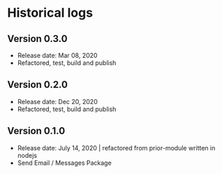 # Historical logs

## Version 0.3.0

- Release date: Mar 08, 2020
- Refactored, test, build and publish

## Version 0.2.0

- Release date: Dec 20, 2020
- Refactored, test, build and publish

## Version 0.1.0

- Release date: July 14, 2020 | refactored from prior-module written in nodejs
- Send Email / Messages Package
